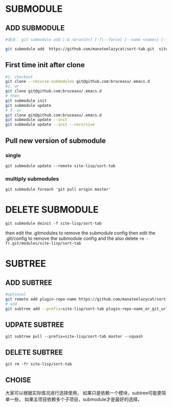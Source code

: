# SUBMODULE
## ADD SUBMODULE

```bash
#语法： git submodule add [-b <branch>] [-f|--force] [--name <name>] [--reference <repository>] [--] <repository> [<path>]
```

```bash
git submodule add  https://github.com/manateelazycat/sort-tab.git  site-lisp/sort-tab
```

## First time init after clone
```bash
#1. checkout
git clone --recurse-submodules git@github.com:bruceasu/.emacs.d
#2. or
git clone git@github.com:bruceasu/.emacs.d
# then
git submodule init
git submodule update
# 3. or
git clone git@github.com:bruceasu/.emacs.d
git submodule update --init 
git submodule update --init --recursive
```
## Pull new version of submodule
### single
```
git submodule update --remote site-lisp/sort-tab
```
### multiply submodules
```
git submodule foreach 'git pull origin master'
```

# DELETE SUBMODULE
```
git submodule deinit -f site-lisp/sort-tab
```
then edit the .gitmodules to remove the submodule config 
then edit the .git/config to remove the submodule config 
and the also delete `rm -fr.git/modules/site-lisp/sort-tab`

# SUBTREE
## ADD SUBTREE
```bash
#optional
git remote add plugin-repo-name https://github.com/manateelazycat/sort-tab.git
# add
git subtree add --prefix=site-lisp/sort-tab plugin-repo-name_or_git_url master --squash
```

## UDPATE SUBTREE
`git subtree pull --prefix=site-lisp/sort-tab master --squash`
## DELETE SUBTREE
`git rm -fr site-lisp/sort-tab`

## CHOISE
大家可以根据实际情况进行选择使用，
如果只是依赖一个模块，subtree可能更简单一些，
如果主项目依赖多个子项目，submodule才是最好的选择。
